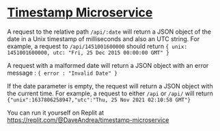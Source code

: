 
# [Timestamp Microservice](https://www.freecodecamp.org/learn/apis-and-microservices/apis-and-microservices-projects/timestamp-microservice)

A request to the relative path `/api/:date` will return a JSON object of the date in a Unix timestamp of milliseconds and also an UTC string. 
For example, a request to `/api/1451001600000` should return `{ unix: 1451001600000, utc: "Fri, 25 Dec 2015 00:00:00 GMT" }`

A request with a malformed date will return a JSON object with an error message : `{ error : "Invalid Date" }`

If the date parameter is empty, the request will return a JSON object with the current time. For example, a request to either `/api` or `/api/` will return `{"unix":1637806258947,"utc":"Thu, 25 Nov 2021 02:10:58 GMT"}`

You can run it yourself on Replit at https://replit.com/@DaveAndrea/timestamp-microservice
